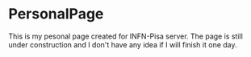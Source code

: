 # PersonalPage
This is my pesonal page created for INFN-Pisa server. 
The page is still under construction and I don't have any idea if I will finish it one day.
